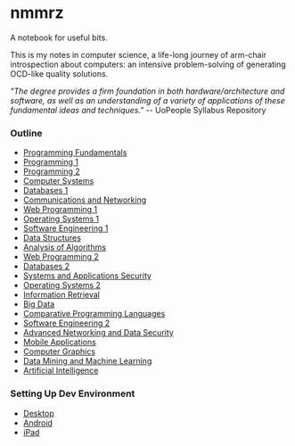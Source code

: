 # nmmrz
A notebook for useful bits.

This is my notes in computer science, a life-long journey of arm-chair introspection about computers: an intensive problem-solving of generating OCD-like quality solutions.

*"The degree provides a firm foundation in both hardware/architecture and software, as well as an understanding of a variety of applications of these fundamental ideas and techniques."* -- UoPeople Syllabus Repository


### Outline
- [Programming Fundamentals](sujets/cs1101.md)
- [Programming 1](sujets/cs1102.md)
- [Programming 2](sujets/cs1103.md)
- [Computer Systems](sujets/cs1104.md)
- [Databases 1](sujets/cs2203.md)
- [Communications and Networking](sujets/cs2204.md)
- [Web Programming 1](sujets/cs2205.md)
- [Operating Systems 1](sujets/cs2301.md)
- [Software Engineering 1](sujets/cs2401.md)
- [Data Structures](sujets/cs3303.md)
- [Analysis of Algorithms](cs3304.md)
- [Web Programming 2](sujets/cs3305.md)
- [Databases 2](sujets/cs3306.md)
- [Systems and Applications Security](sujets/cs3340.md)
- [Operating Systems 2](sujets/cs3307.md)
- [Information Retrieval](sujets/cs3308.md)
- [Big Data](sujets/cs3440.md)
- [Comparative Programming Languages](sujets/cs4402.md)
- [Software Engineering 2](sujets/cs4403.md)
- [Advanced Networking and Data Security](sujets/cs4404.md)
- [Mobile Applications](sujets/cs4405.md)
- [Computer Graphics](sujets/cs4406.md)
- [Data Mining and Machine Learning](sujets/cs4407.md)
- [Artificial Intelligence](sujets/cs4408.md)

### Setting Up Dev Environment
- [Desktop](outils/linux.md)
- [Android](outils/android.md)
- [iPad](iOS.md)

### 